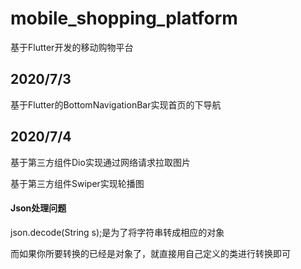 # mobile_shopping_platform

基于Flutter开发的移动购物平台

## 2020/7/3
基于Flutter的BottomNavigationBar实现首页的下导航

## 2020/7/4

基于第三方组件Dio实现通过网络请求拉取图片

基于第三方组件Swiper实现轮播图

#### Json处理问题

json.decode(String s);是为了将字符串转成相应的对象

而如果你所要转换的已经是对象了，就直接用自己定义的类进行转换即可